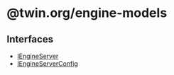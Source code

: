 # @twin.org/engine-models

## Interfaces

- [IEngineServer](interfaces/IEngineServer.md)
- [IEngineServerConfig](interfaces/IEngineServerConfig.md)
